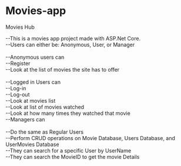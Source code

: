 # Movies-app
Movies Hub

--This is a movies app project made with ASP.Net Core. <br/>
--Users can either be: Anonymous, User, or Manager <br/><br/>
--Anonymous users can <br/>
  --Register <br/>
  --Look at the list of movies the site has to offer <br/><br/>
--Logged in Users can <br/>
  --Log-in <br/>
  --Log-out <br/>
  --Look at movies list <br/>
  --Look at list of movies watched <br/>
  --Look at how many times they watched that movie <br/>
--Managers can <br/><br/>
  --Do the same as Regular Users<br/>
  --Perform CRUD operations on Movie Database, Users Database, and UserMovies Database <br/>
  --They can search for a specific User by UserName <br/>
  --They can search the MovieID to get the movie Details
